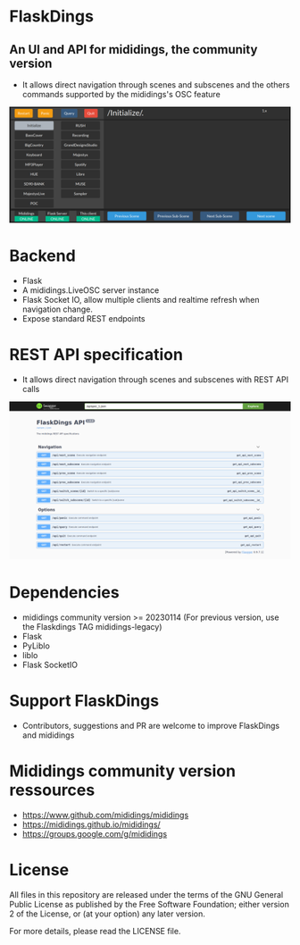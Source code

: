 # FlaskDings
## An UI and API for mididings, the community version
* It allows direct navigation through scenes and subscenes and the others commands supported by the mididings's OSC feature
<img src="/assets/flaskdings-20240226.png" />

# Backend
* Flask
* A mididings.LiveOSC server instance
* Flask Socket IO, allow multiple clients and realtime refresh when navigation change.
* Expose standard REST endpoints

# REST API specification
* It allows direct navigation through scenes and subscenes with REST API calls
<img src="/assets/restapi.png" />

# Dependencies
* mididings community version >= 20230114 (For previous version, use the Flaskdings TAG mididings-legacy)
* Flask
* PyLiblo
* liblo
* Flask SocketIO


# Support FlaskDings
* Contributors, suggestions and PR are welcome to improve FlaskDings and mididings

# Mididings community version ressources
* https://www.github.com/mididings/mididings
* https://mididings.github.io/mididings/
* https://groups.google.com/g/mididings

# License
All files in this repository are released under the terms of the GNU
General Public License as published by the Free Software Foundation;
either version 2 of the License, or (at your option) any later version.

For more details, please read the LICENSE file.